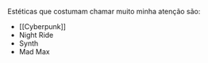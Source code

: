Estéticas que costumam chamar muito minha atenção são:
- [[Cyberpunk]]
- Night Ride
- Synth
- Mad Max